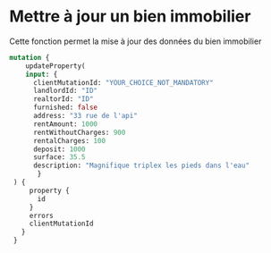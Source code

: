 # Mettre à jour un bien immobilier

Cette fonction permet la mise à jour des données du bien immobilier

```graphql
mutation {
    updateProperty(
    input: {
      clientMutationId: "YOUR_CHOICE_NOT_MANDATORY"
      landlordId: "ID"
      realtorId: "ID"
      furnished: false
      address: "33 rue de l'api"
      rentAmount: 1000
      rentWithoutCharges: 900
      rentalCharges: 100
      deposit: 1000
      surface: 35.5
      description: "Magnifique triplex les pieds dans l'eau"
       }
 ) {
     property {
       id
     }
     errors
     clientMutationId
   }
 }    
```
